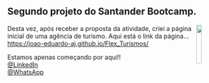 ## Segundo projeto do Santander Bootcamp. 

<img src="https://octodex.github.com/images/baracktocat.jpg" width="15%" align="right">

Desta vez, após receber a proposta da atividade, criei a página inicial de uma agência de turismo.
Aqui está o link da página... <br>
 https://joao-eduardo-aj.github.io/Flex_Turismos/
 
Estamos apenas começando por aqui!!<br>
[@LinkedIn](https://www.linkedin.com/in/joaoeduardoaj/) <br>
[@WhatsApp](https://wa.me/qr/MV4NC2VANIZRC1)
